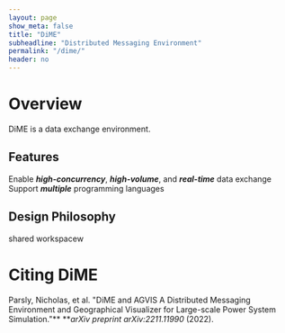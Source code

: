 ```yaml
---
layout: page
show_meta: false
title: "DiME"
subheadline: "Distributed Messaging Environment"
permalink: "/dime/"
header: no
---
```

# Overview

DiME is a data exchange environment.

## Features

Enable ***high-concurrency***, ***high-volume***, and ***real-time*** data exchange
Support ***multiple*** programming languages

## Design Philosophy

shared workspacew

# Citing DiME

Parsly, Nicholas, et al. "DiME and AGVIS A Distributed Messaging Environment and Geographical Visualizer for Large-scale Power System Simulation."** ***arXiv preprint arXiv:2211.11990* (2022).
